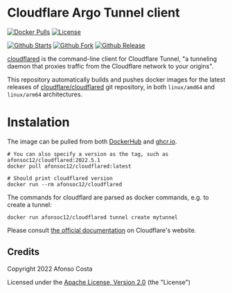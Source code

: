 # Cloudflare Argo Tunnel client
[![Docker Pulls](https://img.shields.io/docker/pulls/afonsoc12/cloudflared?logo=docker)](https://hub.docker.com/repository/docker/afonsoc12/cloudflared) 
[![License](https://img.shields.io/badge/License-Apache%202.0-blue.svg)](https://opensource.org/licenses/Apache-2.0)

[![Github Starts](https://img.shields.io/github/stars/afonsoc12/docker-cloudflared?logo=github)](https://github.com/afonsoc12/docker-cloudflared)
[![Github Fork](https://img.shields.io/github/forks/afonsoc12/docker-cloudflared?logo=github)](https://github.com/afonsoc12/docker-cloudflared)
[![Github Release](https://img.shields.io/github/v/release/afonsoc12/docker-cloudflared?logo=github)](https://github.com/afonsoc12/docker-cloudflared/releases)

[cloudflared](https://github.com/cloudflare/cloudflared) is the command-line client for Cloudflare Tunnel, "a tunneling daemon that proxies traffic from the Cloudflare network to your origins". 

This repository automatically builds and pushes docker images for the latest releases of [cloudflare/cloudflared](https://github.com/cloudflare/cloudflared) git repository, in both `linux/amd64` and `linux/arm64` architectures.

# Instalation

The image can be pulled from both [DockerHub](https://hub.docker.com/r/afonsoc12/cloudflared) and [ghcr.io](https://github.com/afonsoc12/docker-cloudflared/pkgs/container/docker-cloudflared).

```shell
# You can also specify a version as the tag, such as afonsoc12/cloudflared:2022.5.1
docker pull afonsoc12/cloudflared:latest

# Should print cloudflared version
docker run --rm afonsoc12/cloudflared

```

The commands for cloudflard are parsed as docker commands, e.g. to create a tunnel:

```shell
docker run afonsoc12/cloudflared tunnel create mytunnel
```
Please consult [the official documentation](https://developers.cloudflare.com/cloudflare-one/connections/connect-apps/create-tunnel) on Cloudflare's website.


## Credits

Copyright 2022 Afonso Costa

Licensed under the [Apache License, Version 2.0](https://github.com/afonsoc12/docker-cloudflared/blob/master/LICENSE) (the "License")
